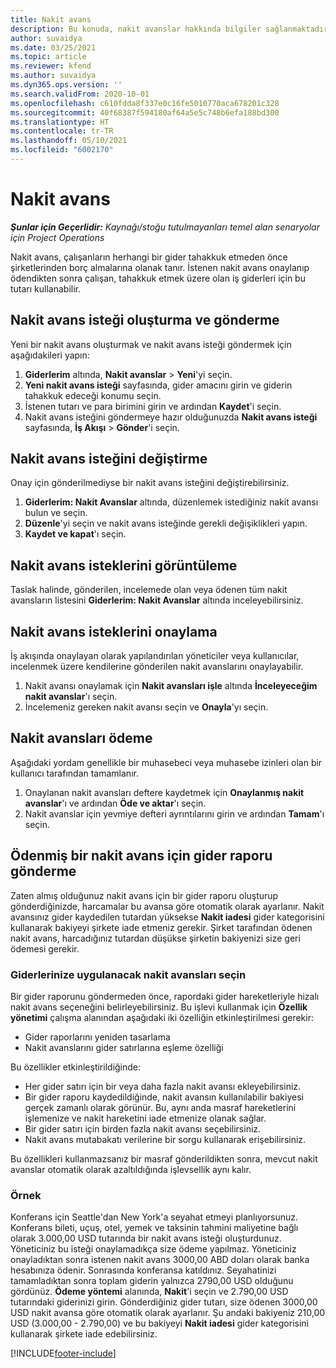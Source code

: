 ```yaml
---
title: Nakit avans
description: Bu konuda, nakit avanslar hakkında bilgiler sağlanmaktadır.
author: suvaidya
ms.date: 03/25/2021
ms.topic: article
ms.reviewer: kfend
ms.author: suvaidya
ms.dyn365.ops.version: ''
ms.search.validFrom: 2020-10-01
ms.openlocfilehash: c610fdda8f337e0c16fe5010770aca678201c328
ms.sourcegitcommit: 40f68387f594180af64a5e5c748b6efa188bd300
ms.translationtype: HT
ms.contentlocale: tr-TR
ms.lasthandoff: 05/10/2021
ms.locfileid: "6002170"
---
```

# <a name="cash-advance"></a>Nakit avans

_**Şunlar için Geçerlidir:** Kaynağı/stoğu tutulmayanları temel alan senaryolar için Project Operations_

Nakit avans, çalışanların herhangi bir gider tahakkuk etmeden önce şirketlerinden borç almalarına olanak tanır. İstenen nakit avans onaylanıp ödendikten sonra çalışan, tahakkuk etmek üzere olan iş giderleri için bu tutarı kullanabilir. 

## <a name="create-and-submit-a-cash-advance-request"></a>Nakit avans isteği oluşturma ve gönderme
Yeni bir nakit avans oluşturmak ve nakit avans isteği göndermek için aşağıdakileri yapın: 

1. **Giderlerim** altında, **Nakit avanslar** > **Yeni**'yi seçin. 
2. **Yeni nakit avans isteği** sayfasında, gider amacını girin ve giderin tahakkuk edeceği konumu seçin.
3. İstenen tutarı ve para birimini girin ve ardından **Kaydet**'i seçin. 
4. Nakit avans isteğini göndermeye hazır olduğunuzda **Nakit avans isteği** sayfasında, **İş Akışı** > **Gönder**'i seçin.

## <a name="modify-a-cash-advance-request"></a>Nakit avans isteğini değiştirme

Onay için gönderilmediyse bir nakit avans isteğini değiştirebilirsiniz.

1. **Giderlerim: Nakit Avanslar** altında, düzenlemek istediğiniz nakit avansı bulun ve seçin.
2. **Düzenle**'yi seçin ve nakit avans isteğinde gerekli değişiklikleri yapın. 
3. **Kaydet ve kapat**'ı seçin.


## <a name="view-cash-advance-requests"></a>Nakit avans isteklerini görüntüleme
Taslak halinde, gönderilen, incelemede olan veya ödenen tüm nakit avansların listesini **Giderlerim: Nakit Avanslar** altında inceleyebilirsiniz. 

## <a name="approve-cash-advance-requests"></a>Nakit avans isteklerini onaylama

İş akışında onaylayan olarak yapılandırılan yöneticiler veya kullanıcılar, incelenmek üzere kendilerine gönderilen nakit avanslarını onaylayabilir. 

1. Nakit avansı onaylamak için **Nakit avansları işle** altında **İnceleyeceğim nakit avanslar**'ı seçin.
2. İncelemeniz gereken nakit avansı seçin ve **Onayla**'yı seçin.  

## <a name="pay-cash-advances"></a>Nakit avansları ödeme 
Aşağıdaki yordam genellikle bir muhasebeci veya muhasebe izinleri olan bir kullanıcı tarafından tamamlanır.

1. Onaylanan nakit avansları deftere kaydetmek için **Onaylanmış nakit avanslar**'ı ve ardından **Öde ve aktar**'ı seçin.  
2. Nakit avanslar için yevmiye defteri ayrıntılarını girin ve ardından **Tamam**'ı seçin. 

## <a name="submit-an-expense-report-against-a-paid-cash-advance"></a>Ödenmiş bir nakit avans için gider raporu gönderme 

Zaten almış olduğunuz nakit avans için bir gider raporu oluşturup gönderdiğinizde, harcamalar bu avansa göre otomatik olarak ayarlanır. Nakit avansınız gider kaydedilen tutardan yüksekse **Nakit iadesi** gider kategorisini kullanarak bakiyeyi şirkete iade etmeniz gerekir. Şirket tarafından ödenen nakit avans, harcadığınız tutardan düşükse şirketin bakiyenizi size geri ödemesi gerekir. 

### <a name="select-cash-advances-that-apply-to-your-expenses"></a>Giderlerinize uygulanacak nakit avansları seçin
Bir gider raporunu göndermeden önce, rapordaki gider hareketleriyle hizalı nakit avans seçeneğini belirleyebilirsiniz. Bu işlevi kullanmak için **Özellik yönetimi** çalışma alanından aşağıdaki iki özelliğin etkinleştirilmesi gerekir:

  - Gider raporlarını yeniden tasarlama
  - Nakit avanslarını gider satırlarına eşleme özelliği
 
 Bu özellikler etkinleştirildiğinde:
 
  - Her gider satırı için bir veya daha fazla nakit avansı ekleyebilirsiniz.
  - Bir gider raporu kaydedildiğinde, nakit avansın kullanılabilir bakiyesi gerçek zamanlı olarak görünür. Bu, aynı anda masraf hareketlerini işlemenize ve nakit hareketini iade etmenize olanak sağlar.
  - Bir gider satırı için birden fazla nakit avansı seçebilirsiniz.
  - Nakit avans mutabakatı verilerine bir sorgu kullanarak erişebilirsiniz. 
 
Bu özellikleri kullanmazsanız bir masraf gönderildikten sonra, mevcut nakit avanslar otomatik olarak azaltıldığında işlevsellik aynı kalır.

### <a name="example"></a>Örnek 
Konferans için Seattle'dan New York'a seyahat etmeyi planlıyorsunuz. Konferans bileti, uçuş, otel, yemek ve taksinin tahmini maliyetine bağlı olarak 3.000,00 USD tutarında bir nakit avans isteği oluşturdunuz. Yöneticiniz bu isteği onaylamadıkça size ödeme yapılmaz. Yöneticiniz onayladıktan sonra istenen nakit avans 3000,00 ABD doları olarak banka hesabınıza ödenir. Sonrasında konferansa katıldınız. Seyahatinizi tamamladıktan sonra toplam giderin yalnızca 2790,00 USD olduğunu gördünüz. **Ödeme yöntemi** alanında, **Nakit**'i seçin ve 2.790,00 USD tutarındaki giderinizi girin. Gönderdiğiniz gider tutarı, size ödenen 3000,00 USD nakit avansa göre otomatik olarak ayarlanır. Şu andaki bakiyeniz 210,00 USD (3.000,00 - 2.790,00) ve bu bakiyeyi **Nakit iadesi** gider kategorisini kullanarak şirkete iade edebilirsiniz.



[!INCLUDE[footer-include](../includes/footer-banner.md)]
